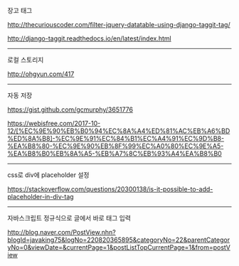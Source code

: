 장고 태그

http://thecuriouscoder.com/filter-jquery-datatable-using-django-taggit-tag/

http://django-taggit.readthedocs.io/en/latest/index.html

----

로컬 스토리지

http://ohgyun.com/417

---

자동 저장

https://gist.github.com/gcmurphy/3651776

https://webisfree.com/2017-10-12/[%EC%9E%90%EB%B0%94%EC%8A%A4%ED%81%AC%EB%A6%BD%ED%8A%B8]-%EC%9E%91%EC%84%B1%EC%A4%91%EC%9D%B8-%EA%B8%80-%EC%9E%90%EB%8F%99%EC%A0%80%EC%9E%A5-%EA%B8%B0%EB%8A%A5-%EB%A7%8C%EB%93%A4%EA%B8%B0

---

css로 div에 placeholder 설정

https://stackoverflow.com/questions/20300138/is-it-possible-to-add-placeholder-in-div-tag

---

자바스크립트 정규식으로 글에서 바로 태그 입력

http://blog.naver.com/PostView.nhn?blogId=javaking75&logNo=220820365895&categoryNo=22&parentCategoryNo=0&viewDate=&currentPage=1&postListTopCurrentPage=1&from=postView